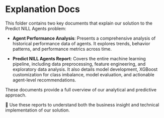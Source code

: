 # Explanation Docs

This folder contains two key documents that explain our solution to the Predict NILL Agents problem:

- **Agent Performance Analysis**: Presents a comprehensive analysis of historical performance data of agents. It explores trends, behavior patterns, and performance metrics across time.
  
- **Predict NILL Agents Report**: Covers the entire machine learning pipeline, including data preprocessing, feature engineering, and exploratory data analysis. It also details model development, XGBoost customization for class imbalance, model evaluation, and actionable agent-level recommendations.

These documents provide a full overview of our analytical and predictive approach.

📄 Use these reports to understand both the business insight and technical implementation of our solution.

